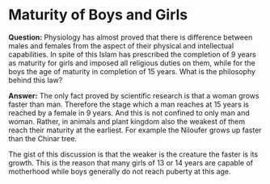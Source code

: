 Maturity of Boys and Girls
==========================

**Question:** Physiology has almost proved that there is difference
between males and females from the aspect of their physical and
intellectual capabilities. In spite of this Islam has prescribed the
completion of 9 years as maturity for girls and imposed all religious
duties on them, while for the boys the age of maturity in completion of
15 years. What is the philosophy behind this law?

**Answer:** The only fact proved by scientific research is that a woman
grows faster than man. Therefore the stage which a man reaches at 15
years is reached by a female in 9 years. And this is not confined to
only man and woman. Rather, in animals and plant kingdom also the
weakest of them reach their maturity at the earliest. For example the
Niloufer grows up faster than the Chinar tree.

The gist of this discussion is that the weaker is the creature the
faster is its growth. This is the reason that many girls of 13 or 14
years are capable of motherhood while boys generally do not reach
puberty at this age.

 
